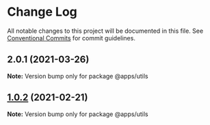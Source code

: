 # Change Log

All notable changes to this project will be documented in this file.
See [Conventional Commits](https://conventionalcommits.org) for commit guidelines.

## 2.0.1 (2021-03-26)

**Note:** Version bump only for package @apps/utils





## [1.0.2](https://github.com/Libikk/lerna-monorepo/compare/@apps/utils@1.0.1...@apps/utils@1.0.2) (2021-02-21)

**Note:** Version bump only for package @apps/utils
